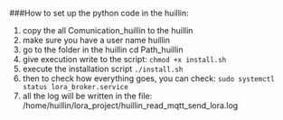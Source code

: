 ###How to set up the python code in the huillin:
1) copy the all Comunication_huillin to the huillin
2) make sure you have a user name huillin
3) go to the folder in the huillin cd Path_huillin
4) give execution write to the script: `chmod +x install.sh`
4) execute the installation script `./install.sh`
5) then to check how everything goes, you can check:
`sudo systemctl status lora_broker.service`
6) all the log will be written in the file:  /home/huillin/lora_project/huillin_read_mqtt_send_lora.log


